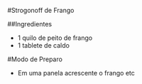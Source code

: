 #Strogonoff de Frango

##Ingredientes

 - 1 quilo de peito de frango
 - 1 tablete de caldo

#Modo de Preparo
 - Em uma panela acrescente o frango etc